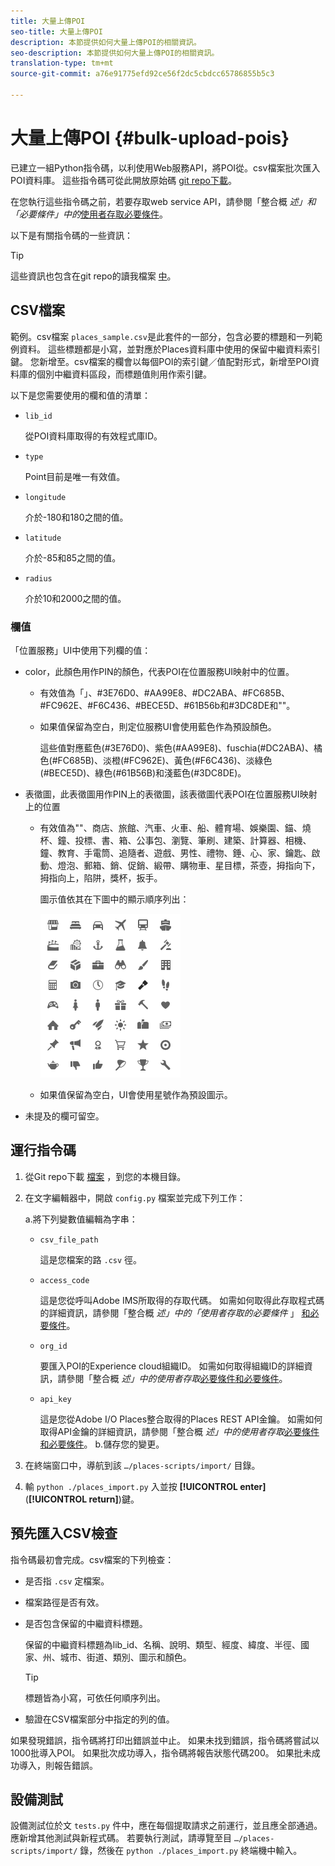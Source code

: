 ```yaml
---
title: 大量上傳POI
seo-title: 大量上傳POI
description: 本節提供如何大量上傳POI的相關資訊。
seo-description: 本節提供如何大量上傳POI的相關資訊。
translation-type: tm+mt
source-git-commit: a76e91775efd92ce56f2dc5cbdcc65786855b5c3

---
```



# 大量上傳POI {#bulk-upload-pois}

已建立一組Python指令碼，以利使用Web服務API，將POI從。csv檔案批次匯入POI資料庫。 這些指令碼可從此開放原始碼 [git repo下載](https://github.com/adobe/places-scripts)。

在您執行這些指令碼之前，若要存取web service API，請參閱「整合概 *述」和「必要條件」中的*[使用者存取必要條件](/help/web-service-api/adobe-i-o-integration.md)。

以下是有關指令碼的一些資訊：

>[!TIP]
>
>這些資訊也包含在git repo的讀我檔案 [中](https://github.com/adobe/places-scripts)。

## CSV檔案

範例。csv檔案 `places_sample.csv`是此套件的一部分，包含必要的標題和一列範例資料。 這些標題都是小寫，並對應於Places資料庫中使用的保留中繼資料索引鍵。 您新增至。csv檔案的欄會以每個POI的索引鍵／值配對形式，新增至POI資料庫的個別中繼資料區段，而標題值則用作索引鍵。

以下是您需要使用的欄和值的清單：

* `lib_id`

   從POI資料庫取得的有效程式庫ID。

* `type`

   Point目前是唯一有效值。

* `longitude`

   介於-180和180之間的值。

* `latitude`

   介於-85和85之間的值。

* `radius`

   介於10和2000之間的值。

### 欄值

「位置服務」UI中使用下列欄的值：

* color，此顏色用作PIN的顏色，代表POI在位置服務UI映射中的位置。
   * 有效值為「」、#3E76D0、#AA99E8、#DC2ABA、#FC685B、#FC962E、#F6C436、#BECE5D、#61B56b和#3DC8DE和""。
   * 如果值保留為空白，則定位服務UI會使用藍色作為預設顏色。

      這些值對應藍色(#3E76D0)、紫色(#AA99E8)、fuschia(#DC2ABA)、橘色(#FC685B)、淡橙(#FC962E)、黃色(#F6C436)、淡綠色(#BECE5D)、綠色(#61B56B)和淺藍色(#3DC8DE)。

* 表徵圖，此表徵圖用作PIN上的表徵圖，該表徵圖代表POI在位置服務UI映射上的位置

   * 有效值為""、商店、旅館、汽車、火車、船、體育場、娛樂園、錨、燒杯、鐘、投標、書、箱、公事包、瀏覽、筆刷、建築、計算器、相機、鐘、教育、手電筒、追隨者、遊戲、男性、禮物、錘、心、家、鑰匙、啟動、燈泡、郵箱、銷、促銷、緞帶、購物車、星目標，茶壺，拇指向下，拇指向上，陷阱，獎杯，扳手。

      圖示值依其在下圖中的顯示順序列出：

      ![圖示](/help/assets/UI_icons.png)

   * 如果值保留為空白，UI會使用星號作為預設圖示。

* 未提及的欄可留空。

## 運行指令碼

1. 從Git repo下載 [檔案](https://github.com/adobe/places-scripts) ，到您的本機目錄。
1. 在文字編輯器中，開啟 `config.py` 檔案並完成下列工作：

   a.將下列變數值編輯為字串：

   * `csv_file_path`

      這是您檔案的路 `.csv` 徑。

   * `access_code`

      這是您從呼叫Adobe IMS所取得的存取代碼。 如需如何取得此存取程式碼的詳細資訊，請參閱「整合概 *述」中的「使用者存取的必要條件* 」 [和必要條件](/help/web-service-api/adobe-i-o-integration.md)。

   * `org_id`

      要匯入POI的Experience cloud組織ID。 如需如何取得組織ID的詳細資訊，請參閱「整合概 *述」中的使用者存取*[必要條件和必要條件](/help/web-service-api/adobe-i-o-integration.md)。

   * `api_key`

      這是您從Adobe I/O Places整合取得的Places REST API金鑰。 如需如何取得API金鑰的詳細資訊，請參閱「整合概 *述」中的使用者存取*[必要條件和必要條件](/help/web-service-api/adobe-i-o-integration.md)。
   b.儲存您的變更。

1. 在終端窗口中，導航到該 `…/places-scripts/import/` 目錄。
1. 輸 `python ./places_import.py` 入並按 **[!UICONTROL enter]** (**[!UICONTROL return]**)鍵。


## 預先匯入CSV檢查

指令碼最初會完成。csv檔案的下列檢查：

* 是否指 `.csv` 定檔案。
* 檔案路徑是否有效。
* 是否包含保留的中繼資料標題。

   保留的中繼資料標題為lib_id、名稱、說明、類型、經度、緯度、半徑、國家、州、城市、街道、類別、圖示和顏色。

   >[!TIP]
   >
   >標題皆為小寫，可依任何順序列出。

* 驗證在CSV檔案部分中指定的列的值。

如果發現錯誤，指令碼將打印出錯誤並中止。 如果未找到錯誤，指令碼將嘗試以1000批導入POI。 如果批次成功導入，指令碼將報告狀態代碼200。 如果批未成功導入，則報告錯誤。

## 設備測試

設備測試位於文 `tests.py` 件中，應在每個提取請求之前運行，並且應全部通過。 應新增其他測試與新程式碼。 若要執行測試，請導覽至目 `…/places-scripts/import/` 錄，然後在 `python ./places_import.py` 終端機中輸入。
